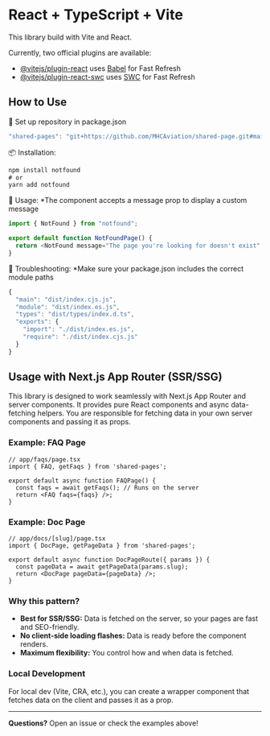 # React + TypeScript + Vite

This library build with Vite and React.

Currently, two official plugins are available:

- [@vitejs/plugin-react](https://github.com/vitejs/vite-plugin-react/blob/main/packages/plugin-react/README.md) uses [Babel](https://babeljs.io/) for Fast Refresh
- [@vitejs/plugin-react-swc](https://github.com/vitejs/vite-plugin-react-swc) uses [SWC](https://swc.rs/) for Fast Refresh

## How to Use

🔧 Set up repository in package.json

```js
"shared-pages": "git+https://github.com/MHCAviation/shared-page.git#main"
```

📦 Installation:

```js
npm install notfound
# or
yarn add notfound
```

🚀 Usage:
*The component accepts a message prop to display a custom message

```js
import { NotFound } from "notfound";

export default function NotFoundPage() {
  return <NotFound message="The page you're looking for doesn't exist" />;
}
```

🐛 Troubleshooting:
*Make sure your package.json includes the correct module paths

```js
{
  "main": "dist/index.cjs.js",
  "module": "dist/index.es.js",
  "types": "dist/types/index.d.ts",
  "exports": {
    "import": "./dist/index.es.js",
    "require": "./dist/index.cjs.js"
  }
}
```

## Usage with Next.js App Router (SSR/SSG)

This library is designed to work seamlessly with Next.js App Router and server components. It provides pure React components and async data-fetching helpers. You are responsible for fetching data in your own server components and passing it as props.

### Example: FAQ Page

```tsx
// app/faqs/page.tsx
import { FAQ, getFaqs } from 'shared-pages';

export default async function FAQPage() {
  const faqs = await getFaqs(); // Runs on the server
  return <FAQ faqs={faqs} />;
}
```

### Example: Doc Page

```tsx
// app/docs/[slug]/page.tsx
import { DocPage, getPageData } from 'shared-pages';

export default async function DocPageRoute({ params }) {
  const pageData = await getPageData(params.slug);
  return <DocPage pageData={pageData} />;
}
```

### Why this pattern?

- **Best for SSR/SSG:** Data is fetched on the server, so your pages are fast and SEO-friendly.
- **No client-side loading flashes:** Data is ready before the component renders.
- **Maximum flexibility:** You control how and when data is fetched.

### Local Development

For local dev (Vite, CRA, etc.), you can create a wrapper component that fetches data on the client and passes it as a prop.

---

**Questions?** Open an issue or check the examples above!